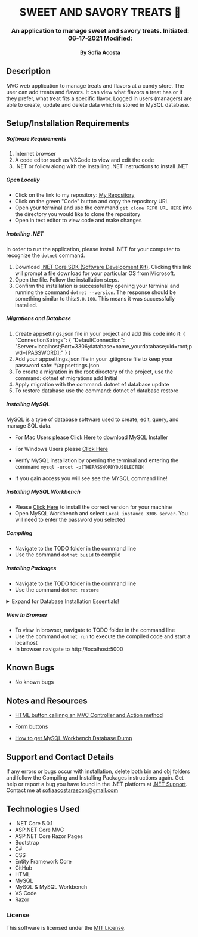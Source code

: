 <div align="center">

# SWEET AND SAVORY TREATS 🍬

</div>

<h3 align="center">An application to manage sweet and savory treats. Initiated: 06-17-2021 Modified:</h3>
<h4 align="center"> By Sofia Acosta</h4>

## Description
MVC web application to manage treats and flavors at a candy store. The user can add treats and flavors. It can view what flavors a treat has or if they prefer, what treat fits a specific flavor. Logged in users (managers) are able to create, update and delete data which is stored in MySQL database.  

## Setup/Installation Requirements

##### Software Requirements

1. Internet browser
2. A code editor such as VSCode to view and edit the code
3. .NET or follow along with the Installing .NET instructions to install .NET

##### Open Locally

- Click on the link to my repository: [My Repository]()
- Click on the green "Code" button and copy the repository URL
- Open your terminal and use the command `git clone REPO URL HERE` into the directory you would like to clone the repository
- Open in text editor to view code and make changes

##### Installing .NET

In order to run the application, please install .NET for your computer to recognize the `dotnet` command.

1. Download [.NET Core SDK (Software Development Kit)](https://dotnet.microsoft.com/download/dotnet). Clicking this link will prompt a file download for your particular OS from Microsoft.
2. Open the file. Follow the installation steps.
3. Confirm the installation is successful by opening your terminal and running the command `dotnet --version`. The response should be something similar to this:`5.0.100`. This means it was successfully installed.

##### Migrations and Database

1. Create appsettings.json file in your project and add this code into it: {
  "ConnectionStrings": {
      "DefaultConnection": "Server=localhost;Port=3306;database=name_yourdatabase;uid=root;pwd=[PASSWORD];"
  }
}
2. Add your appsettings.json file in your .gitignore file to keep your password safe: */appsettings.json
3. To create a migration in the root directory of the project, use the command: dotnet ef migrations add Initial 
4. Apply migration with the command: dotnet ef database update
5. To restore database use the command: dotnet ef database restore

##### Installing MySQL

MySQL is a type of database software used to create, edit, query, and manage SQL data.

- For Mac Users please [Click Here](https://dev.mysql.com/downloads/file/?id=484914) to download MySQL Installer
- For Windows Users please [Click Here](https://dev.mysql.com/downloads/file/?id=484919)

- Verify MySQL installation by opening the terminal and entering the command `mysql -uroot -p[THEPASSWORDYOUSELECTED]`
- If you gain access you will see see the MYSQL command line!

##### Installing MySQL Workbench

- Please [Click Here](https://dev.mysql.com/downloads/workbench/) to install the correct version for your machine
- Open MySQL Workbench and select `Local instance 3306 server`. You will need to enter the password you selected

##### Compiling

- Navigate to the TODO folder in the command line
- Use the command `dotnet build` to compile

##### Installing Packages
- Navigate to the TODO folder in the command line
- Use the command `dotnet restore`

<details>

  <summary>Expand for Database Installation Essentials!</summary>

### Database Connection

Create a connection string to connect the database to the web application

1. Create a file in the root directory called `appsettings.json`
2. Add the code below:

```
{
  "ConnectionStrings": {
      "DefaultConnection": "Server=localhost;Port=3306;database=name_lastname;uid=root;pwd=[your password];"
  }
}
```

- CHANGE DBNAME
- Put in your MySQL password in `pwd=YourPassword`. Change the server, port, and uid if necessary.

### Import Database Using Entity Framework Core

1. Navigate to TODO directory in terminal
2. Use the command `dotnet ef database update` to generate the database through Entity Framework Core

### Update Database Using Entity Framework Core

1. Write any new code you wish to add to the database. Use the command `dotnet build` to check for any compiling errors. If no errors, proceed to step 2.
2. To update the database with any changes made to the code, use the command `dotnet ef migrations add [MigrationsName]`
3. Use the command `dotnet ef database update` to update the database

### Update Database Using MySQL Workbench

1. Open MySQL Workbench
2. Click on Server > Data Import in the top navigation bar
3. Select `Import from Self-Contained File`
4. Select the `Default Target Schema` or create new schema
5. Select all Schema Objects you would like to import
6. Select `Dump Structure and Data`
7. Click `Start Import`

</details>

##### View In Browser

- To view in browser, navigate to TODO folder in the command line
- Use the command `dotnet run` to execute the compiled code and start a localhost
- In browser navigate to http://localhost:5000

## Known Bugs

- No known bugs

## Notes and Resources

- [HTML button callinng an MVC Controller and Action method](https://stackoverflow.com/questions/2503923/html-button-calling-an-mvc-controller-and-action-method)

- [Form buttons](https://getbootstrap.com/docs/4.0/components/buttons/)
- [How to get MySQL Workbench Database Dump](https://hevodata.com/learn/mysql-workbench-database-dump/)

## Support and Contact Details

If any errors or bugs occur with installation, delete both bin and obj folders and follow the Compiling and Installing Packages instructions again. Get help or report a bug you have found in the .NET platform at [.NET Support](https://dotnet.microsoft.com/platform/support). 
Contact me at sofiaacostarascon@gmail.com

## Technologies Used

- .NET Core 5.0.1
- ASP.NET Core MVC
- ASP.NET Core Razor Pages
- Bootstrap
- C#
- CSS
- Entity Framework Core
- GitHub
- HTML
- MySQL
- MySQL & MySQL Workbench
- VS Code
- Razor

### License

This software is licensed under the [MIT License](https://choosealicense.com/licenses/mit/).
